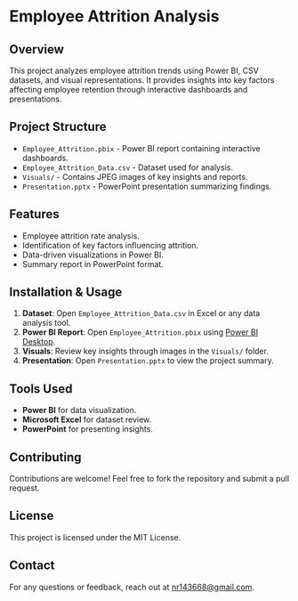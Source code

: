 # Employee Attrition Analysis

## Overview
This project analyzes employee attrition trends using Power BI, CSV datasets, and visual representations. It provides insights into key factors affecting employee retention through interactive dashboards and presentations.

## Project Structure
- `Employee_Attrition.pbix` - Power BI report containing interactive dashboards.
- `Employee_Attrition_Data.csv` - Dataset used for analysis.
- `Visuals/` - Contains JPEG images of key insights and reports.
- `Presentation.pptx` - PowerPoint presentation summarizing findings.

## Features
- Employee attrition rate analysis.
- Identification of key factors influencing attrition.
- Data-driven visualizations in Power BI.
- Summary report in PowerPoint format.

## Installation & Usage
1. **Dataset**: Open `Employee_Attrition_Data.csv` in Excel or any data analysis tool.
2. **Power BI Report**: Open `Employee_Attrition.pbix` using [Power BI Desktop](https://powerbi.microsoft.com/).
3. **Visuals**: Review key insights through images in the `Visuals/` folder.
4. **Presentation**: Open `Presentation.pptx` to view the project summary.

## Tools Used
- **Power BI** for data visualization.
- **Microsoft Excel** for dataset review.
- **PowerPoint** for presenting insights.

## Contributing
Contributions are welcome! Feel free to fork the repository and submit a pull request.

## License
This project is licensed under the MIT License.

## Contact
For any questions or feedback, reach out at nr143668@gmail.com.

